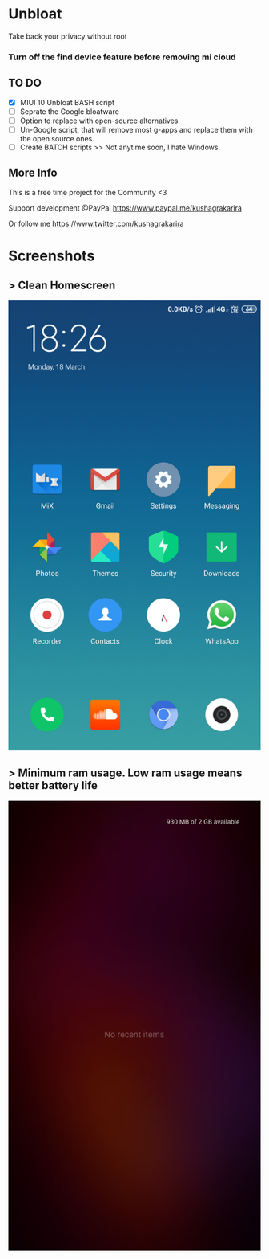 # Unbloat
Take back your privacy without root

### Turn off the find device feature before removing mi cloud

## TO DO
- [x] MIUI 10 Unbloat BASH script
- [ ] Seprate the Google bloatware
- [ ] Option to replace with open-source alternatives
- [ ] Un-Google script, that will remove most g-apps and replace them with the open source ones.
- [ ] Create BATCH scripts >> Not anytime soon, I hate Windows.

## More Info
This is a free time project for the Community <3

Support development @PayPal
https://www.paypal.me/kushagrakarira

Or follow me https://www.twitter.com/kushagrakarira

# Screenshots
## > Clean Homescreen
![Screenshot](/HomeScreen.png)

## > Minimum ram usage. Low ram usage means better battery life
![Screenshot](/RecentScreen.png)

